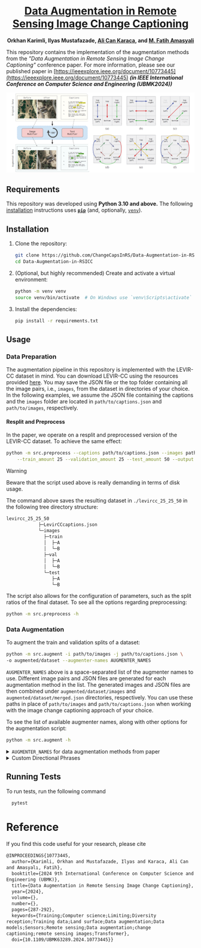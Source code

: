 <div align="center">

<h1><a href="https://ieeexplore.ieee.org/document/10773445">Data Augmentation in Remote Sensing Image Change Captioning</a></h1>

**Orkhan Karimli, Ilyas Mustafazade, [Ali Can Karaca](https://scholar.google.com.tr/citations?user=KVU5O6gAAAAJ&hl=tr&authuser=1), and [M. Fatih Amasyali](https://scholar.google.com.tr/citations?hl=tr&authuser=1&user=qTUSAy0AAAAJ)**

</div>

This repository contains the implementation of the augmentation methods from the *"Data Augmentation in Remote Sensing Image Change Captioning"* conference paper. For more information, please see our published paper in [https://ieeexplore.ieee.org/document/10773445](https://ieeexplore.ieee.org/document/10773445)  ***(in IEEE International Conference on Computer Science and Engineering (UBMK2024))***

![Augmentation Process](Fig.png)

## Requirements

This repository was developed using **Python 3.10 and above.**
The following [installation](#installation) instructions uses
**[`pip`](https://pip.pypa.io/en/stable/installation/)**
(and, optionally, [`venv`](https://packaging.python.org/en/latest/guides/installing-using-pip-and-virtual-environments/)).

## Installation

1. Clone the repository:

    ```bash
    git clone https://github.com/ChangeCapsInRS/Data-Augmentation-in-RSICC.git
    cd Data-Augmentation-in-RSICC
    ```

1. (Optional, but highly recommended) Create and activate a virtual environment:

    ```bash
    python -m venv venv
    source venv/bin/activate  # On Windows use `venv\Scripts\activate`
    ```

1. Install the dependencies:

    ```bash
    pip install -r requirements.txt
    ```

## Usage

### Data Preparation

The augmentation pipeline in this repository is implemented with the LEVIR-CC dataset in mind. You can download LEVIR-CC using the resources provided [here](https://github.com/Chen-Yang-Liu/LEVIR-CC-Dataset). You may save the JSON file or the top folder containing all the image pairs, i.e., `images`, from the dataset in directories of your choice. In the following examples, we assume the JSON file containing the captions and the `images` folder are located in `path/to/captions.json` and `path/to/images`, respectively.

#### Resplit and Preprocess

In the paper, we operate on a resplit and preprocessed version of the LEVIR-CC dataset. To achieve the same effect:

```bash
python -m src.preprocess --captions path/to/captions.json --images path/to/images \
    --train_amount 25 --validation_amount 25 --test_amount 50 --output levircc_25_25_50
```

> [!WARNING]
> Beware that the script used above is really demanding in terms of disk usage.

The command above saves the resulting dataset in `./levircc_25_25_50` in the following tree directory structure:

```tree
levircc_25_25_50
            ├─LevirCCcaptions.json
            └─images
              ├─train
              │  ├─A
              │  └─B
              ├─val
              │  ├─A
              │  └─B
              └─test
                 ├─A
                 └─B
```

The script also allows for the configuration of parameters, such as the split ratios of the final dataset. To see all the options regarding preprocessing:

```bash
python -m src.preprocess -h
```

### Data Augmentation

To augment the train and validation splits of a dataset:

```bash
python -m src.augment -i path/to/images -j path/to/captions.json \
-o augmented/dataset --augmenter-names AUGMENTER_NAMES
```

`AUGMENTER_NAMES` above is a space-separated list of the augmenter names to use.
Different image pairs and JSON files are generated for each augmentation method in the list.
The generated images and JSON files are then combined under `augmented/dataset/images` and
`augmented/dataset/merged.json` directories, respectively. You can use these paths in
place of `path/to/images` and `path/to/captions.json` when working with the image change
captioning approach of your choice.

To see the list of available augmenter names, along with other options for the augmentation
script:

```bash
python -m src.augment -h
```

<details>
<summary><code>AUGMENTER_NAMES</code> for data augmentation methods from paper</summary>

![image](https://github.com/user-attachments/assets/22c0387a-4f0d-4150-b23e-780c4f7f87af)

$\mathrm{brighten}$: `brighten_both`

$\mathrm{blur}$: `blur`

$\mathit{mirror}$: `horizontal_mirror vertical_mirror left_diagonal_mirror`

$\mathit{rotate}$: `rotate_90 rotate_180 rotate_270`

$\mathrm{hybrid}$: `random_augment`

</details>

<details>
<summary>Custom Directional Phrases</summary>

This section focuses on multimodal data augmentation techniques that utilize directional phrases such as "left," "right," "top," and "bottom," along with their combinations, to align captions with their corresponding image pairs.

In some datasets, the areas corresponding to the top and bottom of the image frame may be referred to using various terms. For example, "top" can also be described as "upper," "above," "higher," while "bottom" may be referred to as "lower," "below," "bottommost," or "lowest." To accommodate these variations, you can modify the definitions of the `BOTTOM_DIRECTIONS` and `TOP_DIRECTIONS` constants in the [augmentation_methods.py](src/augmentation_methods.py) file:

```diff
 BOTTOM_DIRECTIONS = (
     "bottom",
-    # "lower",
-    # "below",
-    # "bottommost",
-    # "lowest",
+    "lower",
+    "below",
+    "bottommost",
+    "lowest",
 )

 TOP_DIRECTIONS = (
     "top",
-    # "upper",
-    # "above",
-    # "topmost",
-    # "highest",
-    # "higher",
+    "upper",
+    "above",
+    "topmost",
+    "highest",
+    "higher",
 )
```

When a sentence contains any of the tokens listed above (along with "left" and "right"), it will be replaced with either `BOTTOM_DIRECTIONS[0]`, `TOP_DIRECTIONS[0]`, `"left"`, `"right"`, or a combination of these, depending on the image transformation applied.

</details>

## Running Tests

To run tests, run the following command

```bash
  pytest
```

<!--
## Citation

If you find this repository or the paper helpful, please consider citing:

```bibtex
...
```
 -->
 
# Reference

If you find this code useful for your research, please cite

```
@INPROCEEDINGS{10773445,
  author={Karimli, Orkhan and Mustafazade, Ilyas and Karaca, Ali Can and Amasyalı, Fatih},
  booktitle={2024 9th International Conference on Computer Science and Engineering (UBMK)}, 
  title={Data Augmentation in Remote Sensing Image Change Captioning}, 
  year={2024},
  volume={},
  number={},
  pages={287-292},
  keywords={Training;Computer science;Limiting;Diversity reception;Training data;Land surface;Data augmentation;Data models;Sensors;Remote sensing;Data augmentation;change captioning;remote sensing images;Transformer},
  doi={10.1109/UBMK63289.2024.10773445}}


```
